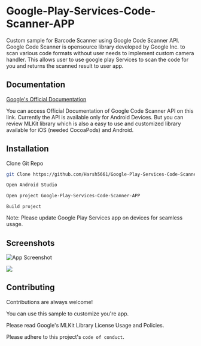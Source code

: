 
# Google-Play-Services-Code-Scanner-APP

Custom sample for Barcode Scanner using Google Code Scanner API. Google Code Scanner is opensource library developed by Google Inc. to scan various code formats without user needs to implement custom camera handler. This allows user to use google play Services to scan the code for you and returns the scanned result to user app.



## Documentation

[Google's Official Documentation](https://developers.google.com/ml-kit/vision/barcode-scanning/code-scanner)

You can access Official Documentation of Google Code Scanner API on this link. Currently the API is available only for Android Devices. But you can review MLKit library which is also a easy to use and customized library available for iOS (needed CocoaPods) and Android.



## Installation

Clone Git Repo

```bash
git Clone https://github.com/Harsh5661/Google-Play-Services-Code-Scanner-APP.git

```
```bash
Open Android Studio
```
```bash
Open project Google-Play-Services-Code-Scanner-APP
```
```
Build project
```

Note: Please update Google Play Services app on devices for seamless usage.
## Screenshots

![App Screenshot](https://developers.google.com/static/ml-kit/images/code_scanner.gif)

![](https://developers.google.com/static/ml-kit/images/auto_zoom.gif)

## Contributing

Contributions are always welcome!

You can use this sample to customize you're app.

Please read Google's MLKit Library License Usage and Policies.

Please adhere to this project's `code of conduct`.


